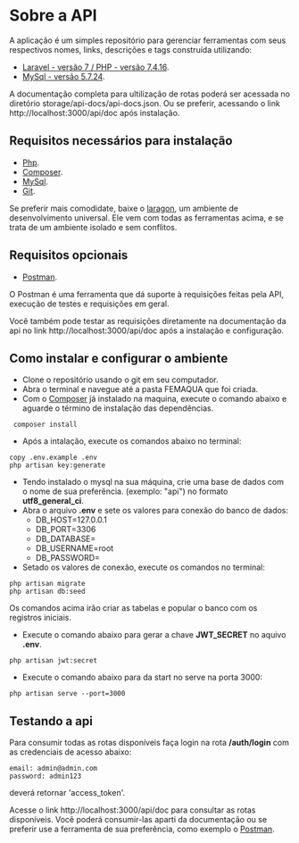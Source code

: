 # Sobre a API

A aplicação é um simples repositório para gerenciar ferramentas com seus respectivos nomes, links, descrições e tags construída utilizando:

- [Laravel - versão 7 / PHP - versão 7.4.16](https://laravel.com).
- [MySql - versão 5.7.24](https://www.mysql.com/).

A documentação completa para ultilização de rotas poderá ser acessada no diretório storage/api-docs/api-docs.json. Ou se preferir, acessando o link http://localhost:3000/api/doc após instalação.

## Requisitos necessários para instalação

- [Php](https://www.php.net/ChangeLog-7.php#7.4.16).
- [Composer](https://getcomposer.org/download/).
- [MySql](https://downloads.mysql.com/archives/community/).
- [Git](https://git-scm.com/).

Se preferir mais comodidate, baixe o [laragon](https://laragon.org/download/), um ambiente de desenvolvimento universal. Ele vem com todas as ferramentas acima, e se trata de um ambiente isolado e sem conflitos.

## Requisitos opcionais

- [Postman](https://www.postman.com/downloads/).

O Postman é uma ferramenta que dá suporte à requisições feitas pela API, execução de testes e requisições em geral.

Você também pode testar as requisições diretamente na documentação da api no link http://localhost:3000/api/doc após a instalação e configuração.

## Como instalar e configurar o ambiente

* Clone o repositório usando o git em seu computador.
* Abra o terminal e navegue até a pasta FEMAQUA que foi criada.
* Com o [Composer](https://getcomposer.org/) já instalado na maquina, execute o comando abaixo e aguarde o término de instalação das dependências. 
```
 composer install 

``` 
* Após a intalação, execute os comandos abaixo no terminal:
``` 
copy .env.example .env
php artisan key:generate 

```
* Tendo instalado o mysql na sua máquina, crie uma base de dados com o nome de sua preferência. (exemplo: "api") no formato **utf8_general_ci**.
* Abra o arquivo **.env** e sete os valores para conexão do banco de dados:
    * DB_HOST=127.0.0.1
    * DB_PORT=3306
    * DB_DATABASE=
    * DB_USERNAME=root
    * DB_PASSWORD=
* Setado os valores de conexão, execute os comandos no terminal:
``` 
php artisan migrate
php artisan db:seed

```

Os comandos acima irão criar as tabelas e popular o banco com os registros iniciais.

* Execute o comando abaixo para gerar a chave **JWT_SECRET** no aquivo **.env**.

```
php artisan jwt:secret
```

* Execute o comando abaixo para da start no serve na porta 3000:
``` 
php artisan serve --port=3000

```

## Testando a api

Para consumir todas as rotas disponíveis faça login na rota **/auth/login** com as credenciais de acesso abaixo:
``` 
email: admin@admin.com
password: admin123

```
deverá retornar 'access_token'.

Acesse o link http://localhost:3000/api/doc para consultar as rotas disponíveis. Você poderá consumir-las aparti da documentação ou se preferir use a ferramenta de sua preferência, como exemplo o [Postman](https://www.postman.com/downloads/).

